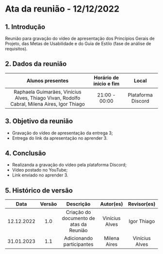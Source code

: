 # Ata da reunião - 12/12/2022

## 1. Introdução
 Reunião para gravação do vídeo de apresentação dos Princípios Gerais de Projeto, das Metas de Usabilidade e do Guia de Estilo (fase de análise de requisitos).
 
## 2. Dados da reunião
|                                    Alunos presentes                                     |   Horário de inicio e fim |      Local       |
| :-------------------------------------------------------------------------------------: | :--------: | :--------------: |
| Raphaela Guimarães, Vinícius Alves, Thiago Vivan, Rodolfo Cabral, Milena Aires, Igor Thiago| 21:00 - 00:00 | Plataforma Discord |

## 3. Objetivo da reunião
 - Gravação do vídeo de apresentação da entrega 3;
 - Entrega do link da apresentação no aprender 3.

## 4. Conclusão
 - Realizanda a gravação do vídeo pela plataforma Discord;
 - Vídeo postado no YouTube;
 - Link enviado no aprender 3.

## 5. Histórico de versão
|    Data    | Versão | Descrição    | Autor(es)    | Revisor(es)           |
| :--------: | :----: | :----------: | :----------: | :----------------: |
| 12.12.2022 |  1.0   | Criação do documento de atas da Reunião | Vinícius Alves | Igor Thiago |
| 31.01.2023 | 1.1 | Adicionando participantes | Milena Aires | Vinícius Alves
